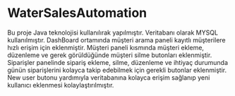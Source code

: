 # WaterSalesAutomation
Bu proje Java teknolojisi kullanılırak yapılmıştır. Veritabanı olarak MYSQL kullanılmıştır. DashBoard ortamında müşteri arama paneli kayıtlı müşterilere hızlı erişim için eklenmiştir.
Müşteri paneli kısmında müşteri ekleme, düzenleme ve gerek görüldüğünde müşteri silme butonları eklenmiştir. Siparişler panelinde sipariş ekleme, silme, düzenleme
ve ihtiyaç durumunda günün siparişlerini kolayca takip edebilmek için gerekli butonlar eklenmiştir. New user butonu yardımıyla veritabanına kolayca erişim sağlanıp yeni kullanıcı eklenmesi kolaylaştırılmıştır.
